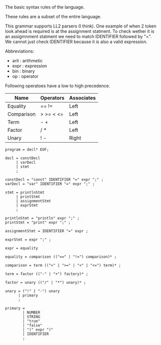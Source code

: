 The basic syntax rules of the language.

These rules are a subset of the entire language.

This grammar supports LL2 parsers (I think).
One example of when 2 token look ahead is required is at the assignment statment.
To check wether it is an assigmnment statment we need to match IDENTIFIER followed by "=".
We cannot just check IDENTIFIER because it is also a valid expression.

Abbreviations:
- arit : arithmetic
- expr : expression
- bin  : binary
- op   : operator

Following operatoes have a low to high precedence.

Name       | Operators | Associates
-----------|-----------|-------------
Equality   | == !=     | Left
Comparison | > >= < <= | Left
Term       | - +       | Left
Factor     | / *       | Left
Unary      | ! -       | Right

```ebnf
program = decl* EOF;

decl = constDecl
     | varDecl
     | stmt
     ;

constDecl = "const" IDENTIFIER "=" expr ";" ;
varDecl = "var" IDENTIFIER "=" expr ";" ;

stmt = printlnStmt 
     | printStmt
     | assignmentStmt 
     | exprStmt
     ;

printlnStmt = "println" expr ";" ;
printStmt = "print" expr ";" ;

assignmentStmt = IDENTIFIER "=" expr ;

exprStmt = expr ";" ;

expr = equality

equality = comparison (("==" | "!=") comparison)* ;

comparison = term ((">" | ">=" | "<" | "<=") term)* ;

term = factor (("-" | "+") factory)* ;

factor = unary (("/" | "*") unary)* ;

unary = ("!" | "-") unary
      | primary
      ;

primary =
        | NUMBER
        | STRING 
        | "true"
        | "false"
        | "(" expr ")"
        | IDENTIFIER
        ;
```
